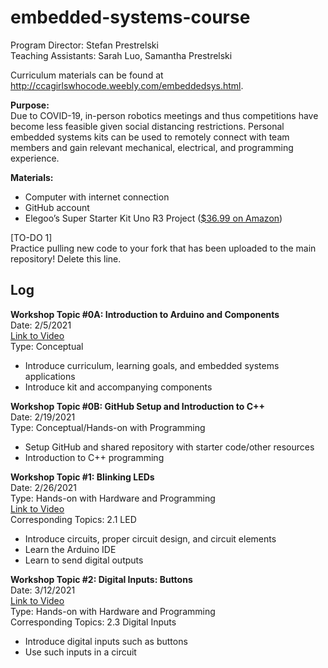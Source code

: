 # embedded-systems-course

Program Director: Stefan Prestrelski  
Teaching Assistants: Sarah Luo, Samantha Prestrelski  

Curriculum materials can be found at http://ccagirlswhocode.weebly.com/embeddedsys.html.  



**Purpose:**  
Due to COVID-19, in-person robotics meetings and thus competitions have become less feasible given social distancing restrictions. Personal embedded systems kits can be used to remotely connect with team members and gain relevant mechanical, electrical, and programming experience.

**Materials:**  
- Computer with internet connection
- GitHub account
- Elegoo’s Super Starter Kit Uno R3 Project ([$36.99 on Amazon](https://www.amazon.com/ELEGOO-Project-Tutorial-Controller-Projects/dp/B01D8KOZF4/))


[TO-DO 1]  
Practice pulling new code to your fork that has been uploaded to the main repository! Delete this line.

## Log

**Workshop Topic #0A: Introduction to Arduino and Components**  
Date: 2/5/2021  
[Link to Video](https://youtu.be/bEj-1Xxq9tg)  
Type: Conceptual  
- Introduce curriculum, learning goals, and embedded systems applications
- Introduce kit and accompanying components  


**Workshop Topic #0B: GitHub Setup and Introduction to C++**  
Date: 2/19/2021  
Type: Conceptual/Hands-on with Programming  
- Setup GitHub and shared repository with starter code/other resources
- Introduction to C++ programming  


**Workshop Topic #1: Blinking LEDs**  
Date: 2/26/2021  
Type: Hands-on with Hardware and Programming  
[Link to Video](https://youtu.be/LN7CiMK0GYc)  
Corresponding Topics: 2.1 LED
- Introduce circuits, proper circuit design, and circuit elements
- Learn the Arduino IDE
- Learn to send digital outputs


**Workshop Topic #2: Digital Inputs: Buttons**  
Date: 3/12/2021  
[Link to Video](https://youtu.be/gByUoQazVwA)  
Type: Hands-on with Hardware and Programming  
Corresponding Topics: 2.3 Digital Inputs  
- Introduce digital inputs such as buttons
- Use such inputs in a circuit

